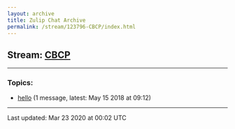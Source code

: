 ```yaml
---
layout: archive
title: Zulip Chat Archive
permalink: /stream/123796-CBCP/index.html
---
```


## Stream: [CBCP](https://hl7webmaster.github.io/zulip-hl7-org/stream/123796-CBCP/index.html)
---

### Topics:

* [hello](topic/hello.html) (1 message, latest: May 15 2018 at 09:12)

<hr><p>Last updated: Mar 23 2020 at 00:02 UTC</p>